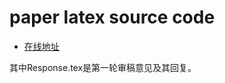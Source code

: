 <!--
 * @Author: LetMeFly
 * @Date: 2024-09-18 10:47:42
 * @LastEditors: LetMeFly
 * @LastEditTime: 2024-10-22 11:24:26
-->
# paper latex source code

+ [在线地址](https://overleaf.byrio.work/project/66aa09ccb467c858e2dd7f14)

其中Response.tex是第一轮审稿意见及其回复。